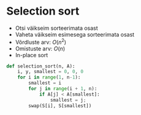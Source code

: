 # Selection sort
- Otsi väikseim sorteerimata osast
- Vaheta väikseim esimesega sorteerimata osast
- Võrdluste arv: $O(n^2)$
- Omistuste arv: $O(n)$
- In-place sort

```py
def selection_sort(n, A):
	i, y, smallest = 0, 0, 0
	for i in range(1, n-1):
		smallest = i
		for j in range(i + 1, n):
			if A[j] < A[smallest]:
				smallest = j;
		swap(S[i], S[smallest])
```